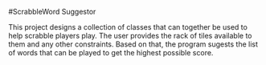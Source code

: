 #ScrabbleWord Suggestor

This project designs a collection of classes that can together be used to help scrabble players play. The user provides the rack of tiles available to them and any other constraints. Based on that, the program sugests the list of words that can be played to get the highest possible score.

